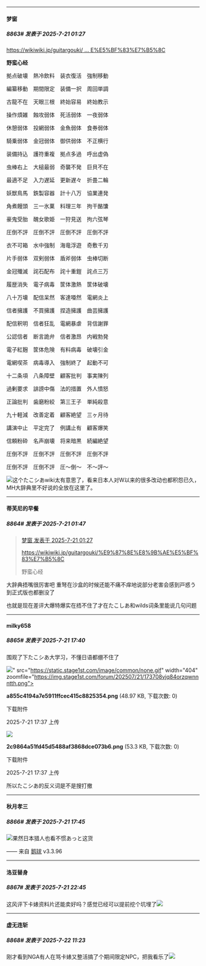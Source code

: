 ﻿
*****

####  梦窗  
##### 8863#       发表于 2025-7-21 01:27

[https://wikiwiki.jp/guitargouki/ ... E%E5%BF%83%E7%B5%8C](https://wikiwiki.jp/guitargouki/%E9%87%8E%E8%9B%AE%E5%BF%83%E7%B5%8C)

<strong>野蛮心经</strong>

拠点破壊　熱冷飲料　装衣復活　強制移動

編纂移動　期間限定　装備一択　周回単調

古龍不在　天眼三根　終始容易　終始教示

操作煩雑　蝕攻弱体　死活弱体　一夜弱体

休憩弱体　投網弱体　金魚弱体　食券弱体

騎乗弱体　金冠弱体　御供弱体　不正横行

装備持込　護符重複　拠点多過　呼出虚偽

虫棒右上　大槌最弱　奇襲不発　巨貝不在

最適不足　入力遅延　更新遅々　折畳二輪

妖獣鳥馬　鉄製容器　計十八万　協業連発

角煮饅頭　三一氷菓　料理三年　拘干酪馕

豪鬼受胎　醜女歌姫　一狩見送　拘六弦琴

圧倒不評　圧倒不評　圧倒不評　圧倒不評

衣不可箱　水中強制　海竜浮遊　奇敷千刃

片手弱体　双剣弱体　盾斧弱体　虫棒切断

金冠殲滅　詫石配布　詫十重鎧　詫点三万

履歴消失　電子病毒　筐体激熱　筐体破壊

八十万壊　配信呆然　客達唖然　電網炎上

信者擁護　不買擁護　捏造擁護　曲芸擁護　

配信釈明　信者狂乱　電網暴虐　背信謝罪

公認信者　断言詭弁　信者激昂　内戦勃発

電子紅麹　筐体危険　有料病毒　破壊引金

電網喫茶　病毒導入　強制終了　起動不可

十二条項　八条障壁　顧客批判　事実陳列

過剰要求　誹謗中傷　法的措置　外人憤怒

正論批判　歯磨粉絞　第三王子　単純殺意

九十軽減　改善定着　顧客絶望　三ヶ月待

講演中止　平定完了　例講止有　顧客爆笑

信頼粉砕　名声崩壊　将来暗黒　続編絶望

圧倒不評　圧倒不評　圧倒不評　圧倒不評

圧倒不評　圧倒不評　圧～倒～　不～評～

<img src="https://static.stage1st.com/image/smiley/face2017/068.png" referrerpolicy="no-referrer">这个たこシあwiki太有意思了，看来日本人对W以来的很多改动也都积怨已久，MH大辞典里不好说的全放在这里了。


*****

####  蒂芙尼的早餐  
##### 8864#       发表于 2025-7-21 01:47

<blockquote><a href="httphttps://stage1st.com/2b/forum.php?mod=redirect&amp;goto=findpost&amp;pid=68129838&amp;ptid=2163356" target="_blank">梦窗 发表于 2025-7-21 01:27</a>

https://wikiwiki.jp/guitargouki/%E9%87%8E%E8%9B%AE%E5%BF%83%E7%B5%8C

野蛮心经</blockquote>
大辞典捂嘴很厉害吧 重弩在沙盒的时候还能不痛不痒地说部分老害会感到戸惑う 到正式版也都删没了 

也就是现在差评大爆特爆实在捂不住了才在たこしあ和wilds词条里能说几句问题 


*****

####  milky658  
##### 8865#       发表于 2025-7-21 17:40

围观了下たこシあ大学习，不懂日语都绷不住了

<img src="https://img.stage1st.com/forum/202507/21/173708vjq84orzqwnnntth.png" referrerpolicy="no-referrer">" src="https://static.stage1st.com/image/common/none.gif" width="404" zoomfile="https://img.stage1st.com/forum/202507/21/173708vjq84orzqwnnntth.png">

<strong>a855c4194a7e5911ffcec415c8825354.png</strong> (48.97 KB, 下载次数: 0)

下载附件

2025-7-21 17:37 上传

<img src="https://img.stage1st.com/forum/202507/21/173715jwcmczehccz4vzmh.png" referrerpolicy="no-referrer">

<strong>2c9864a51fd45d5488af3868dce073b6.png</strong> (53.3 KB, 下载次数: 0)

下载附件

2025-7-21 17:37 上传

所以たこシあ的反义词是不是搜打撤


*****

####  秋月孝三  
##### 8866#       发表于 2025-7-21 17:45

<img src="https://static.stage1st.com/image/smiley/face2017/037.png" referrerpolicy="no-referrer">果然日本猎人也看不惯あっと这货

—— 来自 [鹅球](https://www.pgyer.com/GcUxKd4w) v3.3.96


*****

####  洛亚替身  
##### 8867#       发表于 2025-7-21 22:45

这风评下卡婊资料片还能卖好吗？感觉已经可以提前挖个坑埋了<img src="https://static.stage1st.com/image/smiley/face2017/067.png" referrerpolicy="no-referrer">


*****

####  虚无连斩  
##### 8868#       发表于 2025-7-22 11:23

刚才看到NGA有人在骂卡婊又整活搞了个期间限定NPC，把我看乐了<img src="https://static.stage1st.com/image/smiley/face2017/066.png" referrerpolicy="no-referrer">

